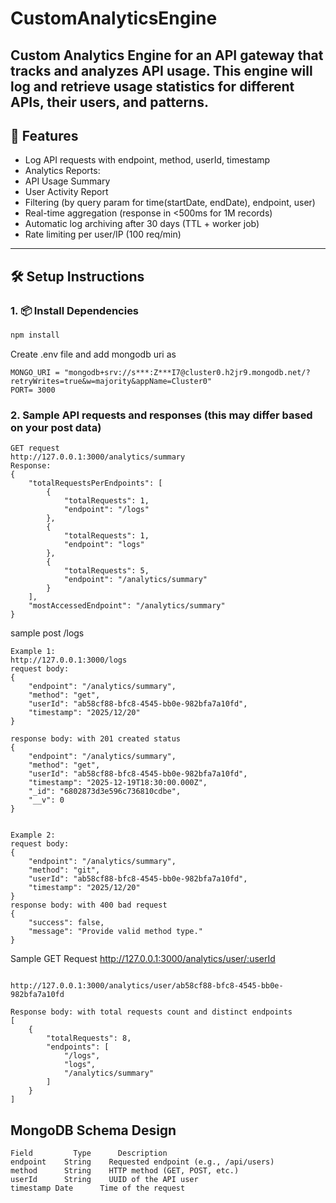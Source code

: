 # CustomAnalyticsEngine
Custom Analytics Engine for an API gateway that tracks and analyzes API usage. This engine will log and retrieve usage statistics for different APIs, their users, and patterns.
---

## 🚀 Features

-  Log API requests with endpoint, method, userId, timestamp
-  Analytics Reports:
  - API Usage Summary
  - User Activity Report
-  Filtering (by query param for time(startDate, endDate), endpoint, user)
-  Real-time aggregation (response in <500ms for 1M records)
-  Automatic log archiving after 30 days (TTL + worker job)
-  Rate limiting per user/IP (100 req/min)

---

## 🛠️ Setup Instructions

### 1. 📦 Install Dependencies

```bash
npm install

```
Create .env file and add mongodb uri as 
```
MONGO_URI = "mongodb+srv://s***:Z***I7@cluster0.h2jr9.mongodb.net/?retryWrites=true&w=majority&appName=Cluster0"
PORT= 3000
```
### 2. Sample API requests and responses (this may differ based on your post data)
```
GET request
http://127.0.0.1:3000/analytics/summary
Response:
{
    "totalRequestsPerEndpoints": [
        {
            "totalRequests": 1,
            "endpoint": "/logs"
        },
        {
            "totalRequests": 1,
            "endpoint": "logs"
        },
        {
            "totalRequests": 5,
            "endpoint": "/analytics/summary"
        }
    ],
    "mostAccessedEndpoint": "/analytics/summary"
}
```
sample post /logs
```
Example 1:
http://127.0.0.1:3000/logs
request body:
{
    "endpoint": "/analytics/summary",
    "method": "get",
    "userId": "ab58cf88-bfc8-4545-bb0e-982bfa7a10fd",
    "timestamp": "2025/12/20"
}

response body: with 201 created status
{
    "endpoint": "/analytics/summary",
    "method": "get",
    "userId": "ab58cf88-bfc8-4545-bb0e-982bfa7a10fd",
    "timestamp": "2025-12-19T18:30:00.000Z",
    "_id": "6802873d3e596c736810cdbe",
    "__v": 0
}


Example 2:
request body:
{
    "endpoint": "/analytics/summary",
    "method": "git",
    "userId": "ab58cf88-bfc8-4545-bb0e-982bfa7a10fd",
    "timestamp": "2025/12/20"
}
response body: with 400 bad request
{
    "success": false,
    "message": "Provide valid method type."
}
```
Sample GET Request http://127.0.0.1:3000/analytics/user/:userId
```

http://127.0.0.1:3000/analytics/user/ab58cf88-bfc8-4545-bb0e-982bfa7a10fd

Response body: with total requests count and distinct endpoints
[
    {
        "totalRequests": 8,
        "endpoints": [
            "/logs",
            "logs",
            "/analytics/summary"
        ]
    }
]

```
## MongoDB Schema Design
```
Field	      Type	    Description
endpoint	String	  Requested endpoint (e.g., /api/users)
method	    String	  HTTP method (GET, POST, etc.)
userId	    String	  UUID of the API user
timestamp Date	    Time of the request
```


